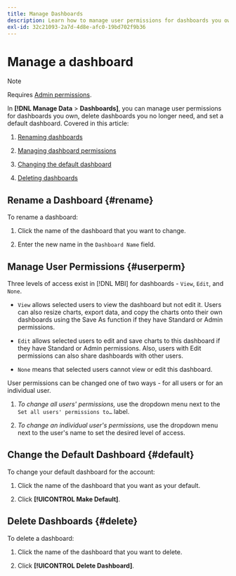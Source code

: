 ```yaml
---
title: Manage Dashboards
description: Learn how to manage user permissions for dashboards you own, delete dashboards you no longer need, and set a default dashboard.
exl-id: 32c21093-2a7d-4d8e-afc0-19bd702f9b36
---
```

# Manage a dashboard

>[!NOTE]
>
>Requires [Admin permissions](../../administrator/user-management/user-management.md).

In **[!DNL Manage Data** > **Dashboards]**, you can manage user permissions for dashboards you own, delete dashboards you no longer need, and set a default dashboard. Covered in this article:

1. [Renaming dashboards](#rename)

1. [Managing dashboard permissions](#userperm)

1. [Changing the default dashboard](#default)

1. [Deleting dashboards](#delete)

## Rename a Dashboard {#rename}

To rename a dashboard:

1. Click the name of the dashboard that you want to change.

2. Enter the new name in the `Dashboard Name` field.

## Manage User Permissions {#userperm}

Three levels of access exist in [!DNL MBI] for dashboards - `View`, `Edit`, and `None`.

* `View` allows selected users to view the dashboard but not edit it. Users can also resize charts, export data, and copy the charts onto their own dashboards using the Save As function if they have Standard or Admin permissions.

* `Edit` allows selected users to edit and save charts to this dashboard if they have Standard or Admin permissions. Also, users with Edit permissions can also share dashboards with other users.

* `None` means that selected users cannot view or edit this dashboard.

User permissions can be changed one of two ways - for all users or for an individual user.

1. *To change all users' permissions,* use the dropdown menu next to the `Set all users' permissions to…` label.

1. *To change an individual user's permissions,* use the dropdown menu next to the user's name to set the desired level of access.

## Change the Default Dashboard {#default}

To change your default dashboard for the account:

1. Click the name of the dashboard that you want as your default.

1. Click **[!UICONTROL Make Default]**.

## Delete Dashboards {#delete}

To delete a dashboard:

1. Click the name of the dashboard that you want to delete.

1. Click **[!UICONTROL Delete Dashboard]**.
